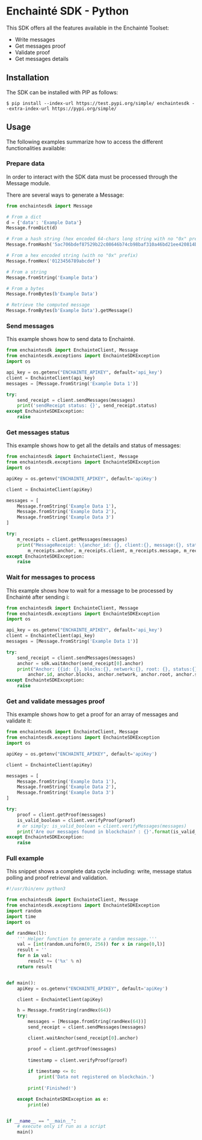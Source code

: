 # Enchainté SDK -  Python

This SDK offers all the features available in the Enchainté Toolset:
- Write messages
- Get messages proof
- Validate proof
- Get messages details

## Installation

The SDK can be installed with PIP as follows:

```shell
$ pip install --index-url https://test.pypi.org/simple/ enchaintesdk --extra-index-url https://pypi.org/simple/
```

## Usage

The following examples summarize how to access the different functionalities available:

### Prepare data

In order to interact with the SDK data must be processed through the Message module.

There are several ways to generate a Message:

```python
from enchaintesdk import Message

# From a dict
d = {'data': 'Example Data'}
Message.fromDict(d)

# From a hash string (hex encoded 64-chars long string with no "0x" prefix)
Message.fromHash('5ac706bdef87529b22c08646b74cb98baf310a46bd21ee420814b04c71fa42b1')

# From a hex encoded string (with no "0x" prefix)
Message.fromHex('0123456789abcdef')

# From a string
Message.fromString('Example Data')

# From a bytes
Message.fromBytes(b'Example Data')

# Retrieve the computed message
Message.fromBytes(b'Example Data').getMessage()
```

### Send messages

This example shows how to send data to Enchainté.

```python
from enchaintesdk import EnchainteClient, Message
from enchaintesdk.exceptions import EnchainteSDKException
import os

api_key = os.getenv("ENCHAINTE_APIKEY", default='api_key')
client = EnchainteClient(api_key)
messages = [Message.fromString('Example Data 1')]

try:
	send_receipt = client.sendMessages(messages)
    print('sendReceipt status: {}', send_receipt.status)
except EnchainteSDKException:
	raise
```

### Get messages status

This example shows how to get all the details and status of messages:

```python
from enchaintesdk import EnchainteClient, Message
from enchaintesdk.exceptions import EnchainteSDKException
import os

apiKey = os.getenv("ENCHAINTE_APIKEY", default='apiKey')

client = EnchainteClient(apiKey)

messages = [
    Message.fromString('Example Data 1'),
    Message.fromString('Example Data 2'),
    Message.fromString('Example Data 3')
]

try:
	m_receipts = client.getMessages(messages)
    print("MessageReceipt: \{anchor_id: {}, client:{}, message:{}, status:{}\}".format(
        m_receipts.anchor, m_receipts.client, m_receipts.message, m_receipts.status))
except EnchainteSDKException:
	raise
```


### Wait for messages to process

This example shows how to wait for a message to be processed by Enchainté after sending i:

```python
from enchaintesdk import EnchainteClient, Message
from enchaintesdk.exceptions import EnchainteSDKException
import os

api_key = os.getenv("ENCHAINTE_APIKEY", default='api_key')
client = EnchainteClient(api_key)
messages = [Message.fromString('Example Data 1')]

try:
	send_receipt = client.sendMessages(messages)
    anchor = sdk.waitAnchor(send_receipt[0].anchor)
    print("Anchor: {{id: {}, blocks:{}, network:{}, root: {}, status:{}}}".format(
        anchor.id, anchor.blocks, anchor.network, anchor.root, anchor.status))
except EnchainteSDKException:
	raise
```

### Get and validate messages proof

This example shows how to get a proof for an array of messages and validate it:

```python
from enchaintesdk import EnchainteClient, Message
from enchaintesdk.exceptions import EnchainteSDKException
import os

apiKey = os.getenv("ENCHAINTE_APIKEY", default='apiKey')

client = EnchainteClient(apiKey)

messages = [
    Message.fromString('Example Data 1'),
    Message.fromString('Example Data 2'),
    Message.fromString('Example Data 3')
]

try:
	proof = client.getProof(messages)
	is_valid_boolean = client.verifyProof(proof)
    # or simply: is_valid_boolean = client.verifyMessages(messages)
    print('Are our messages found in blockchain? : {}'.format(is_valid_boolean))
except EnchainteSDKException:
	raise
```

### Full example

This snippet shows a complete data cycle including: write, message status polling and proof retrieval and validation.

```python
#!/usr/bin/env python3

from enchaintesdk import EnchainteClient, Message
from enchaintesdk.exceptions import EnchainteSDKException
import random
import time
import os

def randHex(l):
    ''' Helper function to generate a random message.'''
    val = [int(random.uniform(0, 256)) for x in range(0,l)]
    result = ''
    for n in val:
        result += ('%x' % n)
    return result


def main():
    apiKey = os.getenv("ENCHAINTE_APIKEY", default='apiKey')

    client = EnchainteClient(apiKey)

    h = Message.fromString(randHex(64))
    try:
        messages = [Message.fromString(randHex(64))]
        send_receipt = client.sendMessages(messages)

        client.waitAnchor(send_receipt[0].anchor)

        proof = client.getProof(messages)
        
        timestamp = client.verifyProof(proof)
        
        if timestamp <= 0:
            print('Data not registered on blockchain.')
        
        print('Finished!')

    except EnchainteSDKException as e:
        print(e)


if __name__ == "__main__":
    # execute only if run as a script
    main()
```

